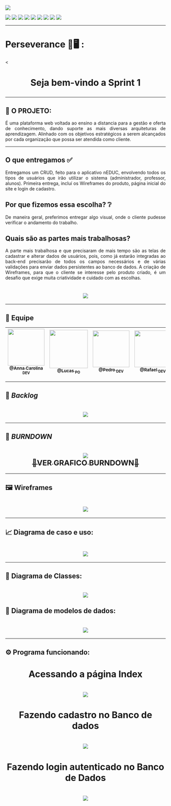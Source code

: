 <p><img src="https://img.shields.io/badge/Sprint%201-Concluído-green?style=for-the-badge&logo=appveyor"></p>
<p>
<img src="https://img.shields.io/badge/Tecnologia-PyCharm-9cf">
<img src="https://img.shields.io/badge/Tecnologia-Django-9cf">
<img src="https://img.shields.io/badge/Tecnologias-Python-9cf">
<img src="https://img.shields.io/badge/Tecnologia-SQLite-9cf">
<img src="https://img.shields.io/badge/Tecnologia-HTML-9cf">
<img src="https://img.shields.io/badge/Tecnologia-Bootastrap-9cf">
<img src="https://img.shields.io/badge/Tecnologia-JavaScript-9cf">
<img src="https://img.shields.io/badge/Tecnologia-CSS-9cf">
<img src="https://img.shields.io/badge/Tecnologia-jQuery-9cf">
</p>

--------------------------------------------------------------------------------------------------------------------
<p><h1>Perseverance 📖🖥️ :</h1></p>
<<h1 align="center">Seja bem-vindo a Sprint 1 </p> </h1> 

--------------------------------------------------------------------------------------------------------------------
## :microscope: O PROJETO: 

<p align="justify"> É uma plataforma web voltada ao ensino a distancia para a gestão e oferta de conhecimento, dando suporte as mais diversas arquiteturas de aprendizagem. Alinhado com os objetivos estratégicos a serem alcançados por cada organização que possa ser atendida como cliente.</p>


--------------------------------------------------------------------------------------------------------------------
## O que entregamos ✅
<p align="justify">Entregamos um CRUD, feito para o aplicativo nEDUC, envolvendo todos os tipos de usuários que irão utilizar o sistema (administrador, professor, alunos). Primeira entrega, incluí os Wireframes do produto, página inicial do site e login de cadastro.</p>

## Por que fizemos essa escolha? ❔
<p align="justify">De maneira geral, preferimos entregar algo visual, onde o cliente pudesse verificar o andamento do trabalho.</p>

## Quais são as partes mais trabalhosas? 
<p align="justify">A parte mais trabalhosa e que precisaram de mais tempo são as telas de cadastrar e alterar dados de usuários, pois, como já estarão integradas ao back-end precisarão de todos os campos necessários e de várias validações para enviar dados persistentes ao banco de dados. 
A criação de Wireframes, para que o cliente se interesse pelo produto criado, é um desafio que exige muita criatividade e cuidado com as escolhas.</p>

## <h1 align="center"> ![](https://github.com/developersapi/LMSApp/blob/main/card/sprint%20card%201%20escuro.png) </h1> 
--------------------------------------------------------------------------------------------------------------------


## 	:handshake: Equipe

[<img src="https://github.com/developersapi/LMSApp/blob/main/anna.jpeg" width=115 > <br> <sub> @Anna Carolina <sub> DEV </sub>](https://github.com/AnnaCMendes)| [<img src="https://github.com/developersapi/LMSApp/blob/main/lucas.jpg" width=120 > <br> <sub> @Lucas <sub> PO </sub>](https://github.com/lucassilva676) | [<img src="https://github.com/developersapi/LMSApp/blob/main/pedrofs.jpg" width=115 > <br> <sub> @Pedro <sub> DEV </sub>](https://github.com/PedroSilva201) | [<img src="https://github.com/developersapi/LMSApp/blob/main/rafael.jpg" width=115 > <br> <sub> @Rafael <sub> DEV </sub>](https://github.com/rafaeldossper)| [<img src="https://github.com/developersapi/LMSApp/blob/main/ricardofoto.jpg" width=115 > <br> <sub> @Ricardo <sub> SM </sub>](https://github.com/RicardoSousaPaiva) 
 | :---: |:---:|:---:|:---:|:---:|

--------------------------------------------------------------------------------------------------------------------

## :bookmark: **_Backlog_**

## <h1 align="center"> ![](https://github.com/developersapi/LMSApp/blob/main/Backlog/STORY.png) </h1>

--------------------------------------------------------------------------------------------------------------------
## :bookmark: **_BURNDOWN_**

## <h1 align="center"> [<img src="https://github.com/developersapi/LMSApp/blob/main/Backlog/BURNDOWN.PNG"> <br> <sub>🔎VER GRAFICO BURNDOWN📅</sub>](https://drive.google.com/file/d/1E76KZMa_ecLnBEtwmiz4o2-wbrpBwk1x/view?usp=sharing) </h1>

--------------------------------------------------------------------------------------------------------------------

## :framed_picture: Wireframes

## <h1 align="center"><img src="https://github.com/developersapi/LMSApp/blob/main/GIFs/PrototipGif.gif">

--------------------------------------------------------------------------------------------------------------------

## :chart_with_upwards_trend: Diagrama de caso e uso:

### <h1 align="center"> ![](https://github.com/developersapi/LMSApp/blob/main/diagrams/use%20case%20diagram.png) </h1>

--------------------------------------------------------------------------------------------------------------------

## :tea: Diagrama de Classes:

### <h1 align="center"> ![](https://github.com/developersapi/LMSApp/blob/main/diagrams/Class%20Diagram%20nEDUC.jpeg) </h1>

## :tea: Diagrama de modelos de dados:

 ### <h1 align="center"> ![](https://github.com/developersapi/LMSApp/blob/main/diagrams/Diagrama%20Entidade%20Relacionamento.jpg) </h1> 
 
--------------------------------------------------------------------------------------------------------------------



## :gear: Programa funcionando:
### <h1 align="center"> Acessando a página Index </h1> 
### <h1 align="center"> ![](https://github.com/developersapi/LMSApp/blob/main/GIFs/ApresentacaoIndexparagif.gif) </h1> 
### <h1 align="center"> Fazendo cadastro no Banco de dados</h1> 
### <h1 align="center"> ![](https://github.com/developersapi/LMSApp/blob/main/GIFs/CadastroParagif.gif) </h1> 
### <h1 align="center"> Fazendo login autenticado no Banco de Dados</h1> 
### <h1 align="center"> ![](https://github.com/developersapi/LMSApp/blob/main/GIFs/LoginParaGif.gif) </h1> 





